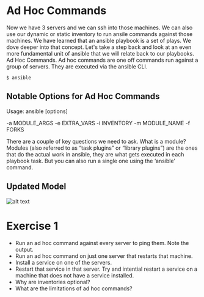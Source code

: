Ad Hoc Commands
===
Now we have 3 servers and we can ssh into those machines. We can also use our dynamic or static inventory to run ansile commands against those machines. We have learned that an ansible playbook is a set of plays. We dove deeper into that concept. Let's take a step back and look at an even more fundamental unit of ansible that we will relate back to our playbooks. Ad Hoc Commands. Ad hoc commands are one off commands run against a group of servers. They are executed via the ansible CLI. 

```
$ ansible
```

Notable Options for Ad Hoc Commands
---

Usage: ansible <host-pattern> [options]

-a MODULE_ARGS
-e EXTRA_VARS
-i INVENTORY
-m MODULE_NAME
-f FORKS

There are a couple of key questions we need to ask. What is a module? Modules (also referred to as “task plugins” or “library plugins”) are the ones that do the actual work in ansible, they are what gets executed in each playbook task. But you can also run a single one using the ‘ansible’ command.


Updated Model
---

![alt text](https://raw.githubusercontent.com/vccabral/ansible-101/master/3.Ad%20Hoc%20Commands/model%20state%203.png "Model of Ansible")


Exercise 1
===
* Run an ad hoc command against every server to ping them. Note the output.
* Run an ad hoc command on just one server that restarts that machine. 
* Install a service on one of the servers.
* Restart that service in that server. Try and intential restart a service on a machine that does not have a service installed.
* Why are inventories optional?
* What are the limitations of ad hoc commands?


